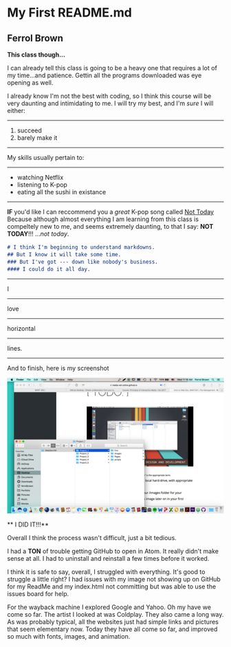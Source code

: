 # My First README.md

## Ferrol Brown

**This class though...**

I can already tell this class is going to be a heavy one that requires a lot of my time...and patience. Gettin all the programs downloaded was eye opening as well.

I already know I'm not the best with coding, so I think this course will be very daunting and intimidating to me. I will try my best, and I'm *sure* I will either:




---

1. succeed
2. barely make it

---

My skills usually pertain to:

---
- watching Netflix
- listening to K-pop
- eating all the sushi in existance
---

**IF** you'd like I can reccommend you a *great* K-pop song called [Not Today](https://www.youtube.com/watch?v=9DwzBICPhdM) Because although almost everything I am learning from this class is compeltely new to me, and seems extremely daunting, to that I say: **NOT TODAY**!!! ...*not today*.



```markdown
# I think I'm beginning to understand markdowns.
## But I know it will take some time.
### But I've got --- down like nobody's business.
#### I could do it all day.

```

---
I

---
love

---
horizontal

---
lines.

---

And to finish, here is my screenshot

 ![Screenshot Of my Directory](./images/Screen_Shot_1.png)


** I DID IT!!!**

Overall I think the process wasn't difficult, just a bit tedious.

I had a **TON** of trouble getting GitHub to open in Atom. It really didn't make sense at all. I had to uninstall and reinstall a few times before it worked.

I think it is safe to say, overall, I struggled with everything. It's good to struggle a little right? I had issues with my image not showing up on GitHub for my ReadMe and my index.html not committing but was able to use the issues board for help.

For the wayback machine I explored Google and Yahoo. Oh my have we come so far. The artist I looked at was Coldplay. They also came a long way. As was probably typical, all the websites just had simple links and pictures that seem elementary now. Today they have all come so far, and improved so much with fonts, images, and animation.
